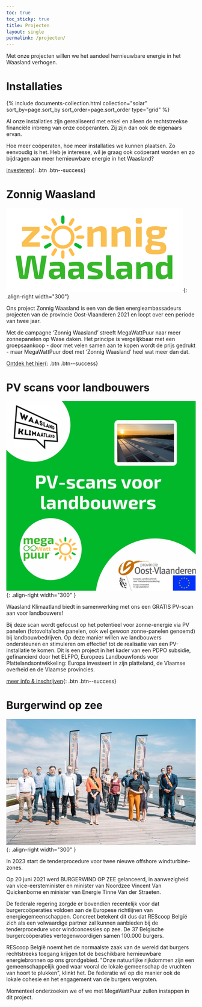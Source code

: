 ```yaml
---
toc: true
toc_sticky: true
title: Projecten
layout: single
permalink: /projecten/
---
```


Met onze projecten willen we het aandeel hernieuwbare energie in het Waasland
verhogen.

# Installaties

<div id="main" role="main">
  <div class="entries-grid">
    {% include documents-collection.html collection="solar" sort_by=page.sort_by sort_order=page.sort_order type="grid" %}
  </div>
</div>

Al onze installaties zijn gerealiseerd met enkel en alleen de rechtstreekse
financiële inbreng van onze coöperanten. Zij zijn dan ook de eigenaars ervan.

Hoe meer coöperaten, hoe meer installaties we kunnen plaatsen.  Zo eenvoudig is
het. Heb je interesse, wil je graag ook coöperant worden en zo bijdragen aan
meer hernieuwbare energie in het Waasland?

[investeren](http://aandelen.megawattpuur.be){: .btn .btn--success}

# Zonnig Waasland

![image-right](/assets/images/logo_Zonnig_Waasland_transparant.png){: .align-right width="300"}

Ons project Zonnig Waasland is een van de tien energieambassadeurs projecten
van de provincie Oost-Vlaanderen 2021 en loopt over een periode van twee jaar.

Met de campagne ‘Zonnig Waasland’ streeft MegaWattPuur naar meer zonnepanelen
op Wase daken. Het principe is vergelijkbaar met een groepsaankoop - door met
velen samen aan te kopen wordt de prijs gedrukt - maar MegaWattPuur doet met
‘Zonnig Waasland’ heel wat meer dan dat.

[Ontdek het hier](http://zonnigwaasland.be){: .btn .btn--success}

# PV scans voor landbouwers

![image-right](/assets/images/2021-10-16-pv-scans-landbouwers-02.jpg){: .align-right width="300" }

Waasland Klimaatland biedt in samenwerking met ons een GRATIS PV-scan aan voor
landbouwers!


Bij deze scan wordt gefocust op het potentieel voor zonne-energie via PV
panelen (fotovoltaïsche panelen, ook wel gewoon zonne-panelen genoemd) bij
landbouwbedrijven. Op deze manier willen we landbouwers ondersteunen en
stimuleren om effectief tot de realisatie van een PV-installatie te komen. Dit
is een project in het kader van een PDPO subsidie, gefinancierd door het ELFPO,
Europees Landbouwfonds voor Plattelandsontwikkeling: Europa investeert in zijn
platteland, de Vlaamse overheid en de Vlaamse provincies.

[meer info & inschrijven](https://interwaas.be/lopende-acties/pv-scans-voor-landbouwers){: .btn .btn--success}

# Burgerwind op zee

![image-right](/assets/images/2021-06-21-burgerwind-op-zee-01.jpg){: .align-right width="300" }

In 2023 start de tenderprocedure voor twee nieuwe offshore windturbine-zones.

Op 20 juni 2021 werd BURGERWIND OP ZEE gelanceerd, in aanwezigheid van
vice-eersteminister en minister van Noordzee Vincent Van Quickenborne en
minister van Energie Tinne Van der Straeten.

De federale regering zorgde er bovendien recentelijk voor dat burgercoöperaties
voldoen aan de Europese richtlijnen van energiegemeenschappen. Concreet
betekent dit dus dat REScoop België zich als een volwaardige partner zal kunnen
aanbieden bij de tenderprocedure voor windconcessies op zee. De 37 Belgische
burgercoöperaties vertegenwoordigen samen 100.000 burgers.

REScoop België noemt het de normaalste zaak van de wereld dat burgers rechtstreeks
toegang krijgen tot de beschikbare hernieuwbare energiebronnen op ons
grondgebied. "Onze natuurlijke rijkdommen zijn een gemeenschappelijk goed waar
vooral de lokale gemeenschap de vruchten van hoort te plukken", klinkt het. De
federatie wil op die manier ook de lokale cohesie en het engagement van de
burgers vergroten.

Momenteel onderzoeken we of we met MegaWattPuur zullen instappen in dit
project.
